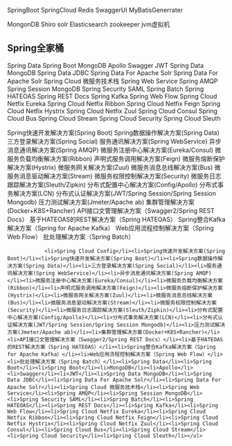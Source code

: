 SpringBoot
SpringCloud
Redis
SwaggerUI
MyBatisGenerrater

MongonDB
Shiro
solr
Elasticsearch
zookeeper
jvm虚拟机


## Spring全家桶
Spring Data
Spring Boot
MongoDB
Apollo
Swagger
JWT
Spring Data MongoDB
Spring Data JDBC
Spring Data For Apache Solr
Spring Data For Apache Solr
Spring Cloud 微服务技术栈
Spring Web Service
Spring AMQP
Spring Session MongoDB
Spring Security SAML
Spring Batch
Spring HATEOAS
Spring REST Docs
Spring Kafka
Spring Web Flow
Spring Cloud Netfix Eureka
Spring Cloud Netfix Ribbon
Spring Cloud Netfix Feign
Spring Cloud Netfix Hystrix
Spring Cloud Netfix Zuul
Spring Cloud Consul
Spring Cloud Bus
Spring Cloud Stream
Spring Cloud Security
Spring Cloud Sleuth

                
Spring快速开发解决方案(Spring Boot)
Spring数据操作解决方案(Spring Data)
三方登录解决方案(Spring Social)
服务通讯解决方案(Spring WebService)
异步消息通讯解决方案(Spring AMQP)
微服务注册中心解决方案(Eureka/Consul)
微服务负载均衡解决方案(Ribbon)
声明式服务调用解决方案(Feign)
微服务熔断保护解决方案(Hystrix)
微服务网关解决方案(Zuul)
微服务消息总线解决方案(Bus)
微服务消息驱动解决方案(Stream)
微服务权限控制解决方案(Security)
微服务日志跟踪解决方案(Sleuth/Zipkin)
分布式配置中心解决方案(Config/Apollo)
分布式事务解决方案(LCN)
分布式认证解决方案(JWT/Spring Session/Spring Session Mongodb)
压力测试解决方案(Jmeter/Apache ab)
集群管理解决方案(Docker+K8S+Rancher)
API接口文管理解决方案（Swagger2/Spring REST Docs）
基于HATEOAS的REST解决方案（Spring HATEOAS）
Spring整合Kafka解决方案（Spring for Apache Kafka）
Web应用流程控制解决方案（Spring Web Flow）
批处理解决方案（Spring Batch）

                   
                    
                    
                    
                    
                    
                    
                    
                    
                    
                    
                    
                    
                    
                    
                    
                    
                    
                    
                    
                    
                    
                    
                    
                    
                    
                    
                    
                    
                    
                    
                    
                    
                    
                    
                    
                    
                    
                    
                    
                    
                    
                    
                    
                    
                    
                    
                    
                    
                    
                    
                    
                    
                    
                    
                    
                <li>Spring Cloud Config</li><li>Spring快速开发解决方案(Spring Boot)</li><li>Spring快速开发解决方案(Spring Boot)</li><li>Spring数据操作解决方案(Spring Data)</li><li>三方登录解决方案(Spring Social)</li><li>服务通讯解决方案(Spring WebService)</li><li>异步消息通讯解决方案(Spring AMQP)</li><li>微服务注册中心解决方案(Eureka/Consul)</li><li>微服务负载均衡解决方案(Ribbon)</li><li>声明式服务调用解决方案(Feign)</li><li>微服务熔断保护解决方案(Hystrix)</li><li>微服务网关解决方案(Zuul)</li><li>微服务消息总线解决方案(Bus)</li><li>微服务消息驱动解决方案(Stream)</li><li>微服务权限控制解决方案(Security)</li><li>微服务日志跟踪解决方案(Sleuth/Zipkin)</li><li>分布式配置中心解决方案(Config/Apollo)</li><li>分布式事务解决方案(LCN)</li><li>分布式认证解决方案(JWT/Spring Session/Spring Session Mongodb)</li><li>压力测试解决方案(Jmeter/Apache ab)</li><li>集群管理解决方案(Docker+K8S+Rancher)</li><li>API接口文管理解决方案（Swagger2/Spring REST Docs）</li><li>基于HATEOAS的REST解决方案（Spring HATEOAS）</li><li>Spring整合Kafka解决方案（Spring for Apache Kafka）</li><li>Web应用流程控制解决方案（Spring Web Flow）</li><li>批处理解决方案（Spring Batch）</li><li>Spring Data</li><li>Spring Boot</li><li>Spring Boot</li><li>MongoDB</li><li>Apollo</li><li>Swagger</li><li>JWT</li><li>Spring Data MongoDB</li><li>Spring Data JDBC</li><li>Spring Data For Apache Solr</li><li>Spring Data For Apache Solr</li><li>Spring Cloud 微服务技术栈</li><li>Spring Web Service</li><li>Spring AMQP</li><li>Spring Session MongoDB</li><li>Spring Security SAML</li><li>Spring Batch</li><li>Spring HATEOAS</li><li>Spring REST Docs</li><li>Spring Kafka</li><li>Spring Web Flow</li><li>Spring Cloud Netfix Eureka</li><li>Spring Cloud Netfix Ribbon</li><li>Spring Cloud Netfix Feign</li><li>Spring Cloud Netfix Hystrix</li><li>Spring Cloud Netfix Zuul</li><li>Spring Cloud Consul</li><li>Spring Cloud Bus</li><li>Spring Cloud Stream</li><li>Spring Cloud Security</li><li>Spring Cloud Sleuth</li></ul>